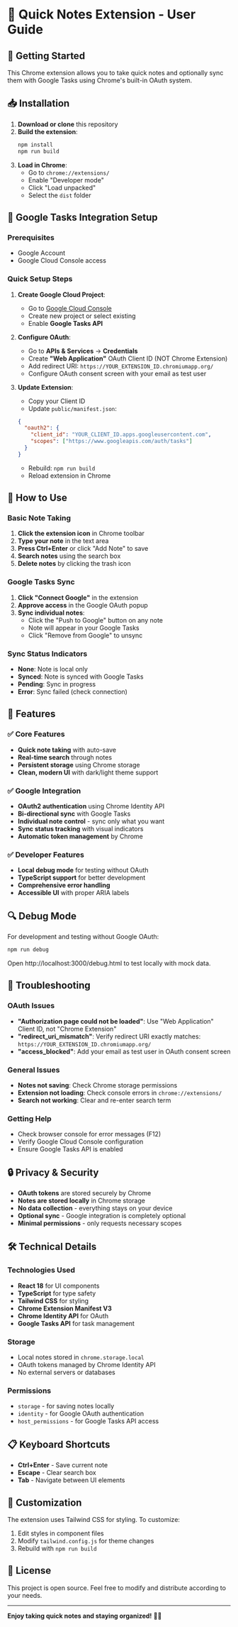 # 📝 Quick Notes Extension - User Guide

## 🚀 Getting Started

This Chrome extension allows you to take quick notes and optionally sync them with Google Tasks using Chrome's built-in OAuth system.

## 📥 Installation

1. **Download or clone** this repository
2. **Build the extension**:
   ```bash
   npm install
   npm run build
   ```
3. **Load in Chrome**:
   - Go to `chrome://extensions/`
   - Enable "Developer mode"
   - Click "Load unpacked"
   - Select the `dist` folder

## 🔧 Google Tasks Integration Setup

### Prerequisites
- Google Account
- Google Cloud Console access

### Quick Setup Steps

1. **Create Google Cloud Project**:
   - Go to [Google Cloud Console](https://console.cloud.google.com/)
   - Create new project or select existing
   - Enable **Google Tasks API**

2. **Configure OAuth**:
   - Go to **APIs & Services** → **Credentials**
   - Create **"Web Application"** OAuth Client ID (NOT Chrome Extension)
   - Add redirect URI: `https://YOUR_EXTENSION_ID.chromiumapp.org/`
   - Configure OAuth consent screen with your email as test user

3. **Update Extension**:
   - Copy your Client ID
   - Update `public/manifest.json`:
   ```json
   {
     "oauth2": {
       "client_id": "YOUR_CLIENT_ID.apps.googleusercontent.com",
       "scopes": ["https://www.googleapis.com/auth/tasks"]
     }
   }
   ```
   - Rebuild: `npm run build`
   - Reload extension in Chrome

## 📱 How to Use

### Basic Note Taking
1. **Click the extension icon** in Chrome toolbar
2. **Type your note** in the text area
3. **Press Ctrl+Enter** or click "Add Note" to save
4. **Search notes** using the search box
5. **Delete notes** by clicking the trash icon

### Google Tasks Sync
1. **Click "Connect Google"** in the extension
2. **Approve access** in the Google OAuth popup
3. **Sync individual notes**:
   - Click the "Push to Google" button on any note
   - Note will appear in your Google Tasks
   - Click "Remove from Google" to unsync

### Sync Status Indicators
- **None**: Note is local only
- **Synced**: Note is synced with Google Tasks
- **Pending**: Sync in progress
- **Error**: Sync failed (check connection)

## 🎯 Features

### ✅ Core Features
- **Quick note taking** with auto-save
- **Real-time search** through notes
- **Persistent storage** using Chrome storage
- **Clean, modern UI** with dark/light theme support

### ✅ Google Integration
- **OAuth2 authentication** using Chrome Identity API
- **Bi-directional sync** with Google Tasks
- **Individual note control** - sync only what you want
- **Sync status tracking** with visual indicators
- **Automatic token management** by Chrome

### ✅ Developer Features
- **Local debug mode** for testing without OAuth
- **TypeScript support** for better development
- **Comprehensive error handling**
- **Accessible UI** with proper ARIA labels

## 🔍 Debug Mode

For development and testing without Google OAuth:

```bash
npm run debug
```

Open http://localhost:3000/debug.html to test locally with mock data.

## 🐛 Troubleshooting

### OAuth Issues
- **"Authorization page could not be loaded"**: Use "Web Application" Client ID, not "Chrome Extension"
- **"redirect_uri_mismatch"**: Verify redirect URI exactly matches: `https://YOUR_EXTENSION_ID.chromiumapp.org/`
- **"access_blocked"**: Add your email as test user in OAuth consent screen

### General Issues
- **Notes not saving**: Check Chrome storage permissions
- **Extension not loading**: Check console errors in `chrome://extensions/`
- **Search not working**: Clear and re-enter search term

### Getting Help
- Check browser console for error messages (F12)
- Verify Google Cloud Console configuration
- Ensure Google Tasks API is enabled

## 🔒 Privacy & Security

- **OAuth tokens** are stored securely by Chrome
- **Notes are stored locally** in Chrome storage
- **No data collection** - everything stays on your device
- **Optional sync** - Google integration is completely optional
- **Minimal permissions** - only requests necessary scopes

## 🛠️ Technical Details

### Technologies Used
- **React 18** for UI components
- **TypeScript** for type safety
- **Tailwind CSS** for styling
- **Chrome Extension Manifest V3**
- **Chrome Identity API** for OAuth
- **Google Tasks API** for task management

### Storage
- Local notes stored in `chrome.storage.local`
- OAuth tokens managed by Chrome Identity API
- No external servers or databases

### Permissions
- `storage` - for saving notes locally
- `identity` - for Google OAuth authentication
- `host_permissions` - for Google Tasks API access

## 📋 Keyboard Shortcuts

- **Ctrl+Enter** - Save current note
- **Escape** - Clear search box
- **Tab** - Navigate between UI elements

## 🎨 Customization

The extension uses Tailwind CSS for styling. To customize:

1. Edit styles in component files
2. Modify `tailwind.config.js` for theme changes
3. Rebuild with `npm run build`

## 📄 License

This project is open source. Feel free to modify and distribute according to your needs.

---

**Enjoy taking quick notes and staying organized!** 📝✨ 